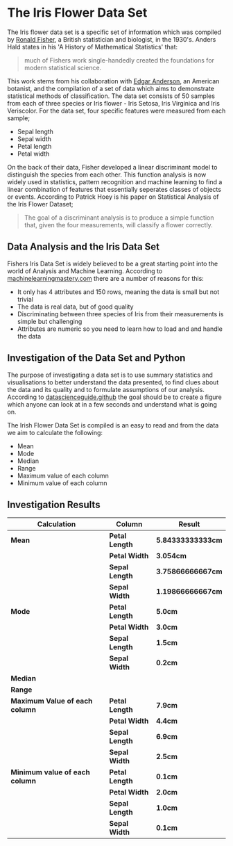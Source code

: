 # The Iris Flower Data Set

The Iris flower data set is a specific set of information which was compiled by [Ronald Fisher](https://en.wikipedia.org/wiki/Ronald_Fisher), a British statistician and biologist, in the 1930's. Anders Hald states in his 'A History of Mathematical Statistics' that: 

> much of Fishers work single-handedly created the foundations for modern statistical science. 

This work stems from his collaboration with [Edgar Anderson](https://en.wikipedia.org/wiki/Edgar_Anderson), an American botanist, and the compilation of a set of data which aims to demonstrate statistical methods of classification. The data set consists of 50 samples from each of three species or Iris flower - Iris Setosa, Iris Virginica and Iris Veriscolor. For the data set, four specific features were measured from each sample;

- Sepal length
- Sepal width
- Petal length
- Petal width

On the back of their data, Fisher developed a linear discriminant model to distinguish the species from each other. This function analysis is now widely used in statistics, pattern recognition and machine learning to find a linear combination of features that essentially seperates classes of objects or events. According to Patrick Hoey is his paper on Statistical Analysis of the Iris Flower Dataset; 

> The goal of a discriminant analysis is to produce a simple function that, given the four measurements, will classify a flower correctly. 

## Data Analysis and the Iris Data Set

Fishers Iris Data Set is widely believed to be a great starting point into the world of Analysis and Machine Learning. According to [machinelearningmastery.com](https://machinelearningmastery.com/machine-learning-in-python-step-by-step/) there are a number of reasons for this:

- It only has 4 attributes and 150 rows, meaning the data is small but not trivial
- The data is real data, but of good quality
- Discriminating between three species of Iris from their measurements is simple but challenging
- Attributes are numeric so you need to learn how to load and and handle the data

## Investigation of the Data Set and Python

The purpose of investigating a data set is to use summary statistics and visualisations to better understand the data presented, to find clues about the data and its quality and to formulate assumptions of our analysis. According to [datascienceguide.github](https://datascienceguide.github.io/exploratory-data-analysis) the goal should be to create a figure which anyone can look at in a few seconds and understand what is going on. 

The Irish Flower Data Set is compiled is an easy to read and from the data we aim to calculate the following:

- Mean
- Mode
- Median
- Range
- Maximum value of each column 
- Minimum value of each column

## Investigation Results

Calculation|Column|Result|
------------|------------|------------|
**Mean**|**Petal Length**|**5.84333333333cm**|
||**Petal Width**|**3.054cm**|
||**Sepal Length**|**3.75866666667cm**|
||**Sepal Width**|**1.19866666667cm**|
**Mode**|**Petal Length**|**5.0cm**|
||**Petal Width**|**3.0cm**|
||**Sepal Length**|**1.5cm**|
||**Sepal Width**|**0.2cm**|
**Median**|
**Range**|
**Maximum Value of each column**|**Petal Length**|**7.9cm**|
||**Petal Width**|**4.4cm**|
||**Sepal Length**|**6.9cm**|
||**Sepal Width**|**2.5cm**|
**Minimum value of each column**|**Petal Length**|**0.1cm**|
||**Petal Width**|**2.0cm**|
||**Sepal Length**|**1.0cm**|
||**Sepal Width**|**0.1cm**|

